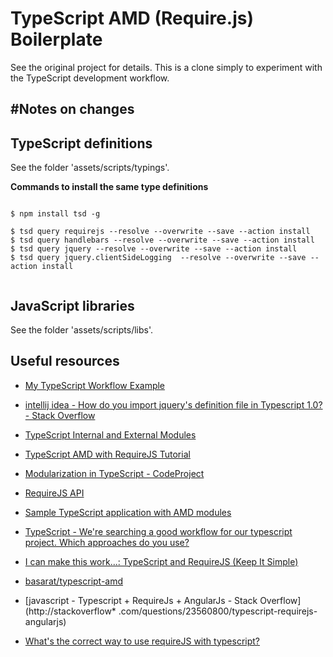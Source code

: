 TypeScript AMD (Require.js) Boilerplate
======================
See the original project for details.
This is a clone simply to experiment with the TypeScript development workflow.

#Notes on changes
----------

## TypeScript definitions

See the folder 'assets/scripts/typings'.

__Commands to install the same type definitions__

```

$ npm install tsd -g

$ tsd query requirejs --resolve --overwrite --save --action install
$ tsd query handlebars --resolve --overwrite --save --action install
$ tsd query jquery --resolve --overwrite --save --action install
$ tsd query jquery.clientSideLogging  --resolve --overwrite --save --action install


```

## JavaScript libraries

See the folder 'assets/scripts/libs'.

## Useful resources 


* [My TypeScript Workflow Example](http://www.codebelt.com/typescript/my-typescript-workflow-examples/)

* [intellij idea - How do you import jquery's definition file in Typescript 1.0? - Stack Overflow](http://stackoverflow.com/questions/26071468/how-do-you-import-jquerys-definition-file-in-typescript-1-0)

* [TypeScript Internal and External Modules](http://www.codebelt.com/typescript/typescript-internal-and-external-modules/)

* [TypeScript AMD with RequireJS Tutorial](http://www.codebelt.com/typescript/typescript-amd-with-requirejs-tutorial/)

* [Modularization in TypeScript - CodeProject](http://www.codeproject.com/Articles/528295/ModularizationplusinplusTypeScript)

* [RequireJS API](http://requirejs.org/docs/api.html#config)

* [Sample TypeScript application with AMD modules](https://github.com/wiktor-k/ts-amd)

* [TypeScript - We're searching a good workflow for our typescript project. Which approaches do you use?](https://typescript.codeplex.com/discussions/507413)

* [I can make this work...: TypeScript and RequireJS (Keep It Simple)](http://icanmakethiswork.blogspot.com/2014/02/typescript-and-requirejs-keep-it-simple.html)

* [basarat/typescript-amd](https://github.com/basarat/typescript-amd)

* [javascript - Typescript + RequireJs + AngularJs - Stack Overflow](http://stackoverflow* .com/questions/23560800/typescript-requirejs-angularjs)

* [What's the correct way to use requireJS with typescript?](http://stackoverflow.com/questions/20079464/whats-the-correct-way-to-use-requirejs-with-typescript)

